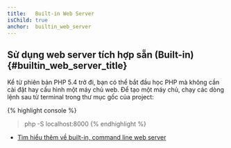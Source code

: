 ```yaml
---
title:   Built-in Web Server
isChild: true
anchor:  builtin_web_server
---
```


## Sử dụng web server tích hợp sẵn (Built-in) {#builtin_web_server_title}

Kể từ phiên bản PHP 5.4 trở đi, bạn có thể bắt đầu học PHP mà không cần cài đặt hay cấu hình một máy chủ web. Để tạo một máy chủ, chạy các dòng lệnh sau từ terminal trong thư mục gốc của project:

{% highlight console %}
> php -S localhost:8000
{% endhighlight %}

* [Tìm hiểu thêm về built-in, command line web server][cli-server]


[cli-server]: http://php.net/features.commandline.webserver
